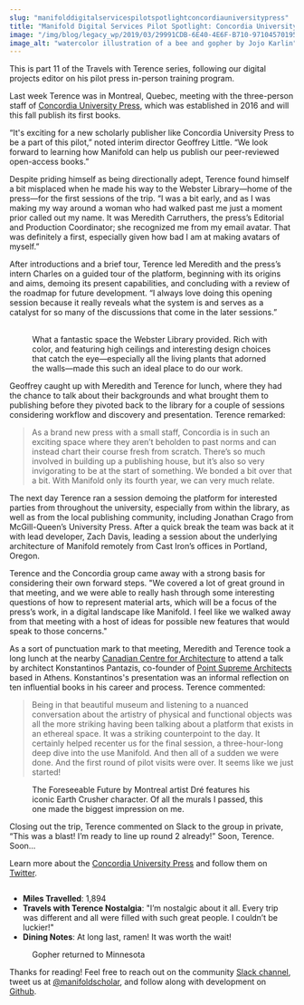 ```yaml
---
slug: "manifolddigitalservicespilotspotlightconcordiauniversitypress"
title: "Manifold Digital Services Pilot Spotlight: Concordia University Press"
image: "/img/blog/legacy_wp/2019/03/29991CDB-6E40-4E6F-B710-971045701953.jpg"
image_alt: "watercolor illustration of a bee and gopher by Jojo Karlin"
---
```



This is part 11 of the Travels with Terence series, following our digital projects editor on his pilot press in-person training program.

Last week Terence was in Montreal, Quebec, meeting with the three-person staff of [Concordia University Press](http://www.concordia.ca/press.html), which was established in 2016 and will this fall publish its first books.

<!--truncate-->

“It's exciting for a new scholarly publisher like Concordia University Press to be a part of this pilot,” noted interim director Geoffrey Little. “We look forward to learning how Manifold can help us publish our peer-reviewed open-access books.”

Despite priding himself as being directionally adept, Terence found himself a bit misplaced when he made his way to the Webster Library—home of the press—for the first sessions of the trip. “I was a bit early, and as I was making my way around a woman who had walked past me just a moment prior called out my name. It was Meredith Carruthers, the press’s Editorial and Production Coordinator; she recognized me from my email avatar. That was definitely a first, especially given how bad I am at making avatars of myself.”

After introductions and a brief tour, Terence led Meredith and the press’s intern Charles on a guided tour of the platform, beginning with its origins and aims, demoing its present capabilities, and concluding with a review of the roadmap for future development. “I always love doing this opening session because it really reveals what the system is and serves as a catalyst for so many of the discussions that come in the later sessions.”

<figure>
  <img 
    src={require('/img/blog/legacy_wp/2019/03/webster2.jpg').default}
    alt=""
  />
  <img 
    src={require('/img/blog/legacy_wp/2019/03/webster1.jpg').default}
    alt=""
  />
  <figcaption>What a fantastic space the Webster Library provided. Rich with color, and featuring high ceilings and interesting design choices that catch the eye—especially all the living plants that adorned the walls—made this such an ideal place to do our work.</figcaption>
</figure>

Geoffrey caught up with Meredith and Terence for lunch, where they had the chance to talk about their backgrounds and what brought them to publishing before they pivoted back to the library for a couple of sessions considering workflow and discovery and presentation. Terence remarked:

> As a brand new press with a small staff, Concordia is in such an exciting space where they aren’t beholden to past norms and can instead chart their course fresh from scratch. There’s so much involved in building up a publishing house, but it’s also so very invigorating to be at the start of something. We bonded a bit over that a bit. With Manifold only its fourth year, we can very much relate.

The next day Terence ran a session demoing the platform for interested parties from throughout the university, especially from within the library, as well as from the local publishing community, including Jonathan Crago from McGill-Queen’s University Press. After a quick break the team was back at it with lead developer, Zach Davis, leading a session about the underlying architecture of Manifold remotely from Cast Iron’s offices in Portland, Oregon.

Terence and the Concordia group came away with a strong basis for considering their own forward steps. "We covered a lot of great ground in that meeting, and we were able to really hash through some interesting questions of how to represent material arts, which will be a focus of the press’s work, in a digital landscape like Manifold. I feel like we walked away from that meeting with a host of ideas for possible new features that would speak to those concerns."

As a sort of punctuation mark to that meeting, Meredith and Terence took a long lunch at the nearby [Canadian Centre for Architecture](https://www.cca.qc.ca/en/) to attend a talk by architect Konstantinos Pantazis, co-founder of [Point Supreme Architects](http://www.pointsupreme.com/content/) based in Athens. Konstantinos's presentation was an informal reflection on ten influential books in his career and process. Terence commented:

> Being in that beautiful museum and listening to a nuanced conversation about the artistry of physical and functional objects was all the more striking having been talking about a platform that exists in an ethereal space. It was a striking counterpoint to the day. It certainly helped recenter us for the final session, a three-hour-long deep dive into the use Manifold. And then all of a sudden we were done. And the first round of pilot visits were over. It seems like we just started!

<figure>
  <img 
    src={require('/img/blog/legacy_wp/2019/03/mural.jpg').default}
    alt=""
  />
  <figcaption>The Foreseeable Future by Montreal artist Dré features his iconic Earth Crusher character. Of all the murals I passed, this one made the biggest impression on me.</figcaption>
</figure>

Closing out the trip, Terence commented on Slack to the group in private, “This was a blast! I’m ready to line up round 2 already!” Soon, Terence. Soon...

Learn more about the [Concordia University Press](https://www.concordia.ca/press/about.html) and follow them on [Twitter](https://twitter.com/ConcordiaPress).

<figure>
  <img 
    src={require('/img/blog/legacy_wp/2019/03/Concoridia_Press_Hori@4x.png').default}
    alt=""
  />
  <figcaption></figcaption>
</figure>

- **Miles Travelled**: 1,894
- **Travels with Terence Nostalgia**: "I’m nostalgic about it all. Every trip was different and all were filled with such great people. I couldn’t be luckier!"
- **Dining Notes**: At long last, ramen! It was worth the wait!

<figure>
  <img 
    src={require('/img/blog/legacy_wp/2019/03/IMG_3201.jpg').default}
    alt=""
  />
  <figcaption>Gopher returned to Minnesota</figcaption>
</figure>

Thanks for reading! Feel free to reach out on the community [Slack channel](https://manifold-slackin.herokuapp.com/), tweet us at [@manifoldscholar](https://twitter.com/ManifoldScholar), and follow along with development on [Github](https://github.com/ManifoldScholar/manifold).